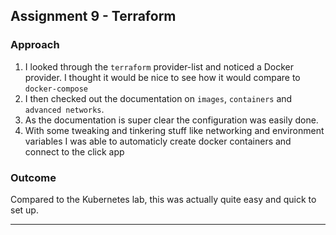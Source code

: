 ## Assignment 9 - Terraform

### Approach

1. I looked through the `terraform` provider-list and noticed a Docker provider. I thought it would be nice to see how it would compare to `docker-compose`
2. I then checked out the documentation on `images`, `containers` and `advanced networks`.
3. As the documentation is super clear the configuration was easily done. 
4. With some tweaking and tinkering stuff like networking and environment variables I was able to automaticly create docker containers and connect to the click app

### Outcome

Compared to the Kubernetes lab, this was actually quite easy and quick to set up.

<hr>
